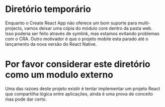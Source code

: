 # Diretório temporário
Enquanto o Create React App não oferece um bom suporte para multi-projects, 
vamos deixar uma cópia do módulo core dentro da pasta web. Isso poderia ser 
feito através de symlink, mas estamos evitando problemas com o CRA.
Outro motivador é que o projeto mobile esta parado até o lançamento da nova 
versão do React Native.

# Por favor considerar este diretório como um modulo externo
Uma das razoes deste projeto existir é tentar implementar um projeto React 
que compartilha lógica entre aplicações, ainda é uma prova de conceito mas 
pode dar certo.

